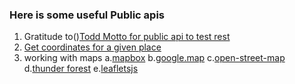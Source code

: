 ### Here is some useful Public apis 
1. Gratitude to()[Todd Motto for public api to test rest](https://github.com/toddmotto)
2. [Get coordinates for a given place](https://www.latlong.net/place/helsinki-finland-1668.html)
3. working with maps
  a.[mapbox](https://github.com/mapbox)
  b.[google.map](maps.google.com)
  c.[open-street-map](https://www.openstreetmap.org/about)
  d.[thunder forest](https://www.thunderforest.com/maps/)
  e.[leafletsjs](https://leafletjs.com/examples.html)
